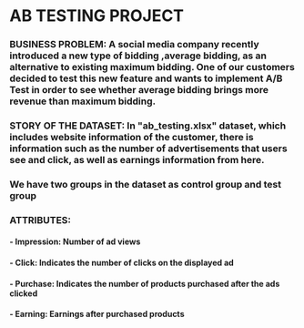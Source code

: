 # **AB TESTING PROJECT**

### **BUSINESS PROBLEM**:  A social media  company recently introduced a new type of bidding ,average bidding, as an alternative to existing maximum bidding. One of our customers decided to test this new feature and wants to implement A/B Test in order to see whether average bidding brings more revenue than maximum bidding.  

### **STORY OF THE DATASET**: In "ab_testing.xlsx" dataset, which includes website information of the customer, there is information such as the number of advertisements that users see and click, as well as earnings information from here.

### We have two groups in the dataset as control group and test group

### **ATTRIBUTES**:

#### - Impression: Number of ad views
#### - Click: Indicates the number of clicks on the displayed ad
#### - Purchase: Indicates the number of products purchased after the ads clicked
#### - Earning: Earnings after purchased products
